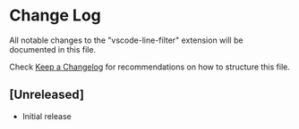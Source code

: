 # Change Log

All notable changes to the "vscode-line-filter" extension will be documented in this file.

Check [Keep a Changelog](http://keepachangelog.com/) for recommendations on how to structure this file.

## [Unreleased]

- Initial release